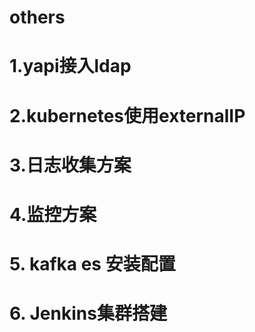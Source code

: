 # others
# 1.yapi接入ldap
# 2.kubernetes使用externalIP
# 3.日志收集方案
# 4.监控方案
# 5. kafka es 安装配置
# 6. Jenkins集群搭建
